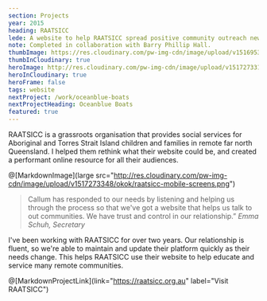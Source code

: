 ```yaml
---
section: Projects
year: 2015
heading: RAATSICC
lede: A website to help RAATSICC spread positive community outreach news.
note: Completed in collaboration with Barry Phillip Hall.
thumbImage: https://res.cloudinary.com/pw-img-cdn/image/upload/v1516953098/okok/thumb-raatsicc.jpg
thumbInCloudinary: true
heroImage: http://res.cloudinary.com/pw-img-cdn/image/upload/v1517273310/okok/raatsicc-desktop-hero.jpg
heroInCloudinary: true
heroFrame: false
tags: website
nextProject: /work/oceanblue-boats
nextProjectHeading: Oceanblue Boats
featured: true
---
```


RAATSICC is a grassroots organisation that provides social services for Aboriginal and Torres Strait Island children and families in remote far north Queensland. I helped them rethink what their website could be, and created a performant online resource for all their audiences.

@[MarkdownImage](large src="http://res.cloudinary.com/pw-img-cdn/image/upload/v1517273348/okok/raatsicc-mobile-screens.png")

> Callum has responded to our needs by listening and helping us through the process so that we've got a website that helps us talk to out communities. We have trust and control in our relationship.” _Emma Schuh, Secretary_

<!-- @[MarkdownMovie](laptop frame src="/images/raatsicc-desktop-video.mp4") -->

I've been working with RAATSICC for over two years. Our relationship is fluent, so we're able to maintain and update their platform quickly as their needs change. This helps RAATSICC use their website to help educate and service many remote communities.

<!-- @[MarkdownNote](note="Frontend development done in collaboration with <a href='https://github.com/BarryPH'> Barry Phillip Hall.</a>") -->

@[MarkdownProjectLink](link="https://raatsicc.org.au" label="Visit RAATSICC")
